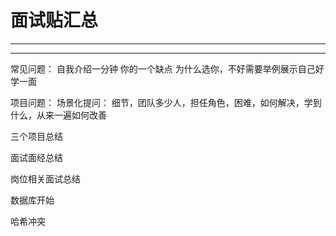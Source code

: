 # 面试贴汇总
***

***
常见问题：
自我介绍一分钟
你的一个缺点
为什么选你，不好需要举例展示自己好学一面

项目问题：
场景化提问：
细节，团队多少人，担任角色，困难，如何解决，学到什么，从来一遍如何改善

三个项目总结

面试面经总结

岗位相关面试总结

数据库开始

哈希冲突
